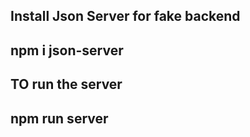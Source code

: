 ## Install Json Server for fake backend
## npm i json-server
## TO run the server
## npm run server
